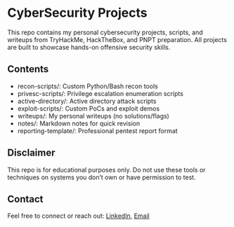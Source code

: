 # CyberSecurity Projects

This repo contains my personal cybersecurity projects, scripts, and writeups from TryHackMe, HackTheBox, and PNPT preparation. All projects are built to showcase hands-on offensive security skills.

## Contents

- recon-scripts/: Custom Python/Bash recon tools
- privesc-scripts/: Privilege escalation enumeration scripts
- active-directory/: Active directory attack scripts
- exploit-scripts/: Custom PoCs and exploit demos
- writeups/: My personal writeups (no solutions/flags)
- notes/: Markdown notes for quick revision
- reporting-template/: Professional pentest report format

## Disclaimer
This repo is for educational purposes only. Do not use these tools or techniques on systems you don’t own or have permission to test.

## Contact
Feel free to connect or reach out: [LinkedIn](http://linkedin.com/in/soni-pranav), [Email](pranavsoni181@gmail.com)
